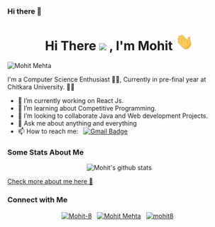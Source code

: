 ### Hi there 👋

<!--
**Mohit-8/Mohit-8** is a ✨ _special_ ✨ repository because its `README.md` (this file) appears on your GitHub profile.

Here are some ideas to get you started:

- 🔭 I’m currently working on ...
- 🌱 I’m currently learning ...
- 👯 I’m looking to collaborate on ...
- 🤔 I’m looking for help with ...
- 💬 Ask me about ...
- 📫 How to reach me: ...
- 😄 Pronouns: ...
- ⚡ Fun fact: ...
-->

<h1 align="Center">  Hi There <img src="https://media.giphy.com/media/WUlplcMpOCEmTGBtBW/giphy.gif" width="40px"> , I'm Mohit <img src="https://raw.githubusercontent.com/ABSphreak/ABSphreak/master/gifs/Hi.gif" width="40px" /> </h1>
<p align="left"> <img src="https://komarev.com/ghpvc/?username=Mohit-8" alt="Mohit Mehta" /> </p>

I'm a Computer Science Enthusiast  👨‍💻, Currently in pre-final year at Chitkara University. 👨‍🎓

- 🔭 I’m currently working on React Js.  
- 🌱 I’m learning about Competitive Programming. 
- 👯 I’m looking to collaborate Java and Web development Projects. 
- 💬 Ask me about anything and everything 
- 📫 How to reach me: &nbsp;&nbsp;[![Gmail Badge](https://img.shields.io/badge/-Gmail-c14438?style=flat-square&logo=Gmail&logoColor=white&link=mailto:mehtamohitin@gmail.com)](mailto:mehtamohitin@gmail.com)


### Some Stats About Me
<p align="center" >
<img alt="Mohit's github stats" src="https://github-readme-stats.vercel.app/api?username=Mohit-8&show_icons=true&theme=merko"  > </p>

<a href="https://sourcerer.io/Mohit-8">Check more about me here 🌟 </a>
### Connect with Me
<p align="center">
<a href="https://www.linkedin.com/in/mohit-mehta-a35411198/" target="_blank"><img align="center" src="https://cdn.jsdelivr.net/npm/simple-icons@3.1.0/icons/linkedin.svg" alt="Mohit-8" height="25" width="25" /></a>&nbsp;&nbsp;
<a href="https://www.instagram.com/mohit_mehta_8/" target="_blank"><img align="center" src="https://cdn.jsdelivr.net/npm/simple-icons@3.0.1/icons/instagram.svg" alt="Mohit Mehta" height="25" width="25" /></a>&nbsp;&nbsp;
<a href="https://www.codechef.com/users/mohit8" target="blank"><img align="center" src="https://cdn.jsdelivr.net/npm/simple-icons@3.1.0/icons/codechef.svg" alt="mohit8" height="30" width="40" /></a>&nbsp;&nbsp;
</p>

